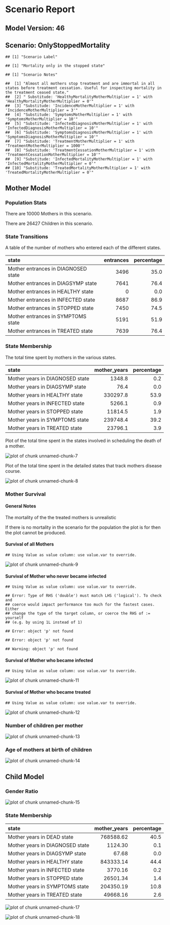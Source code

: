 # Scenario Report




## Model Version: 46
## Scenario: OnlyStoppedMortality

```
## [1] "Scenario Label"
```

```
## [1] "Mortality only in the stopped state"
```

```
## [1] "Scenario Notes"
```

```
##  [1] "Almost all mothers stop treatment and are immortal in all states before treatment cessation. Useful for inspecting mortality in the treatment ceased state."
##  [2] " Substitude: 'HealthyMortalityMotherMultiplier = 1' with 'HealthyMortalityMotherMultiplier = 0'"                                                            
##  [3] "Substitude: 'IncidenceMotherMultiplier = 1' with 'IncidenceMotherMultiplier = 3'"                                                                           
##  [4] "Substitude: 'SymptomsMotherMultiplier = 1' with 'SymptomsMotherMultiplier = 10'"                                                                            
##  [5] "Substitude: 'InfectedDiagnosisMotherMultiplier = 1' with 'InfectedDiagnosisMotherMultiplier = 10'"                                                          
##  [6] "Substitude: 'SymptomsDiagnosisMotherMultiplier = 1' with 'SymptomsDiagnosisMotherMultiplier = 10'"                                                          
##  [7] "Substitude: 'TreatmentMotherMultiplier = 1' with 'TreatmentMotherMultiplier = 1000'"                                                                        
##  [8] "Substitude: 'TreatmentCessationMotherMultiplier = 1' with 'TreatmentCessationMotherMultiplier = 10'"                                                        
##  [9] "Substitude: 'InfectedMortalityMotherMultiplier = 1' with 'InfectedMortalityMotherMultiplier = 0'"                                                           
## [10] "Substitude: 'TreatedMortalityMotherMultiplier = 1' with 'TreatedMortalityMotherMultiplier = 0'"
```

## Mother Model

### Population Stats


There are 10000 Mothers in this scenario.

There are 26427 Children in this scenario.

### State Transitions

A table of the number of mothers who entered each of the different states.


|state                               | entrances| percentage|
|:-----------------------------------|---------:|----------:|
|Mother entrances in DIAGNOSED state |      3496|       35.0|
|Mother entrances in DIAGSYMP state  |      7641|       76.4|
|Mother entrances in HEALTHY state   |         0|        0.0|
|Mother entrances in INFECTED state  |      8687|       86.9|
|Mother entrances in STOPPED state   |      7450|       74.5|
|Mother entrances in SYMPTOMS state  |      5191|       51.9|
|Mother entrances in TREATED state   |      7639|       76.4|

### State Membership

The total time spent by mothers in the various states.


|state                           | mother_years| percentage|
|:-------------------------------|------------:|----------:|
|Mother years in DIAGNOSED state |       1348.8|        0.2|
|Mother years in DIAGSYMP state  |         76.4|        0.0|
|Mother years in HEALTHY state   |     330297.8|       53.9|
|Mother years in INFECTED state  |       5266.1|        0.9|
|Mother years in STOPPED state   |      11814.5|        1.9|
|Mother years in SYMPTOMS state  |     239748.4|       39.2|
|Mother years in TREATED state   |      23796.1|        3.9|

Plot of the total time spent in the states involved in scheduling the death of a mother.

![plot of chunk unnamed-chunk-7](figure/OnlyStoppedMortality/unnamed-chunk-7.png) 

Plot of the total time spent in the detailed states that track mothers disease course.

![plot of chunk unnamed-chunk-8](figure/OnlyStoppedMortality/unnamed-chunk-8.png) 

### Mother Survival

#### General Notes

The mortality of the the treated mothers is unrealistic

If there is no mortality in the scenario for the population the plot is for then the plot cannot be produced.

#### Survival of all Mothers


```
## Using Value as value column: use value.var to override.
```

![plot of chunk unnamed-chunk-9](figure/OnlyStoppedMortality/unnamed-chunk-9.png) 

#### Survival of Mother who never became infected


```
## Using Value as value column: use value.var to override.
```

```
## Error: Type of RHS ('double') must match LHS ('logical'). To check and
## coerce would impact performance too much for the fastest cases. Either
## change the type of the target column, or coerce the RHS of := yourself
## (e.g. by using 1L instead of 1)
```

```
## Error: object 'p' not found
```

```
## Error: object 'p' not found
```

```
## Warning: object 'p' not found
```

#### Survival of Mother who became infected


```
## Using Value as value column: use value.var to override.
```

![plot of chunk unnamed-chunk-11](figure/OnlyStoppedMortality/unnamed-chunk-11.png) 

#### Survival of Mother who became treated


```
## Using Value as value column: use value.var to override.
```

![plot of chunk unnamed-chunk-12](figure/OnlyStoppedMortality/unnamed-chunk-12.png) 

### Number of children per mother

![plot of chunk unnamed-chunk-13](figure/OnlyStoppedMortality/unnamed-chunk-13.png) 

### Age of mothers at birth of children

![plot of chunk unnamed-chunk-14](figure/OnlyStoppedMortality/unnamed-chunk-14.png) 

## Child Model

### Gender Ratio

![plot of chunk unnamed-chunk-15](figure/OnlyStoppedMortality/unnamed-chunk-15.png) 

### State Membership


|state                           | mother_years| percentage|
|:-------------------------------|------------:|----------:|
|Mother years in DEAD state      |    768588.62|       40.5|
|Mother years in DIAGNOSED state |      1124.30|        0.1|
|Mother years in DIAGSYMP state  |        67.68|        0.0|
|Mother years in HEALTHY state   |    843333.14|       44.4|
|Mother years in INFECTED state  |      3770.16|        0.2|
|Mother years in STOPPED state   |     26501.34|        1.4|
|Mother years in SYMPTOMS state  |    204350.19|       10.8|
|Mother years in TREATED state   |     49668.16|        2.6|

![plot of chunk unnamed-chunk-17](figure/OnlyStoppedMortality/unnamed-chunk-17.png) 

![plot of chunk unnamed-chunk-18](figure/OnlyStoppedMortality/unnamed-chunk-18.png) 




